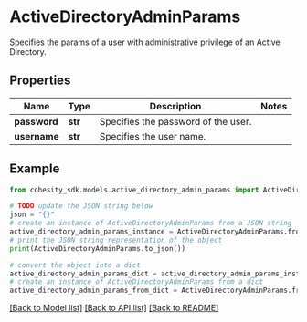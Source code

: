 # ActiveDirectoryAdminParams

Specifies the params of a user with administrative privilege of an Active Directory.

## Properties

Name | Type | Description | Notes
------------ | ------------- | ------------- | -------------
**password** | **str** | Specifies the password of the user. | 
**username** | **str** | Specifies the user name. | 

## Example

```python
from cohesity_sdk.models.active_directory_admin_params import ActiveDirectoryAdminParams

# TODO update the JSON string below
json = "{}"
# create an instance of ActiveDirectoryAdminParams from a JSON string
active_directory_admin_params_instance = ActiveDirectoryAdminParams.from_json(json)
# print the JSON string representation of the object
print(ActiveDirectoryAdminParams.to_json())

# convert the object into a dict
active_directory_admin_params_dict = active_directory_admin_params_instance.to_dict()
# create an instance of ActiveDirectoryAdminParams from a dict
active_directory_admin_params_from_dict = ActiveDirectoryAdminParams.from_dict(active_directory_admin_params_dict)
```
[[Back to Model list]](../README.md#documentation-for-models) [[Back to API list]](../README.md#documentation-for-api-endpoints) [[Back to README]](../README.md)


